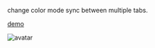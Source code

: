 change color mode sync between multiple tabs.

[demo](https://dist.fatdoge.now.sh/)

![avatar](https://i.loli.net/2020/04/17/oeuFAihKdmVEX94.gif)